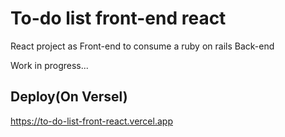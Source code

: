 # To-do list front-end react

React project as Front-end to consume a ruby on rails Back-end

Work in progress...

## Deploy(On Versel)

https://to-do-list-front-react.vercel.app